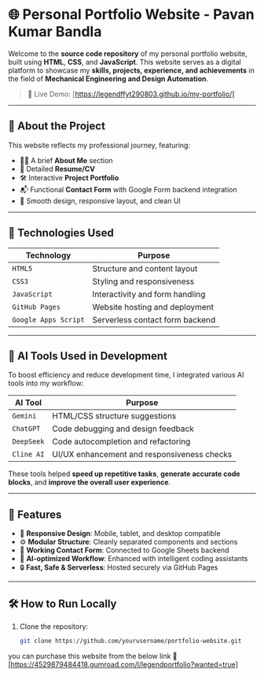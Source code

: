 # 🌐 Personal Portfolio Website - Pavan Kumar Bandla

Welcome to the **source code repository** of my personal portfolio website, built using **HTML**, **CSS**, and **JavaScript**. This website serves as a digital platform to showcase my **skills, projects, experience, and achievements** in the field of **Mechanical Engineering and Design Automation**.

> 🔗 Live Demo: [https://legendffyt290803.github.io/my-portfolio/]

---

## 📌 About the Project

This website reflects my professional journey, featuring:
- 👨‍💼 A brief **About Me** section
- 📜 Detailed **Resume/CV**
- 🛠️ Interactive **Project Portfolio**
- 📬 Functional **Contact Form** with Google Form backend integration
- 🌈 Smooth design, responsive layout, and clean UI

---

## 🧱 Technologies Used

| Technology        | Purpose                         |
|-------------------|----------------------------------|
| `HTML5`           | Structure and content layout     |
| `CSS3`            | Styling and responsiveness       |
| `JavaScript`      | Interactivity and form handling  |
| `GitHub Pages`    | Website hosting and deployment   |
| `Google Apps Script` | Serverless contact form backend |

---

## 🤖 AI Tools Used in Development

To boost efficiency and reduce development time, I integrated various AI tools into my workflow:

| AI Tool     | Purpose |
|-------------|---------|
| `Gemini`    | HTML/CSS structure suggestions |
| `ChatGPT`   | Code debugging and design feedback |
| `DeepSeek`  | Code autocompletion and refactoring |
| `Cline AI`  | UI/UX enhancement and responsiveness checks |

These tools helped **speed up repetitive tasks**, **generate accurate code blocks**, and **improve the overall user experience**.

---

## 💼 Features

- 📱 **Responsive Design**: Mobile, tablet, and desktop compatible
- ⚙️ **Modular Structure**: Cleanly separated components and sections
- 📨 **Working Contact Form**: Connected to Google Sheets backend
- 🚀 **AI-optimized Workflow**: Enhanced with intelligent coding assistants
- 🔒 **Fast, Safe & Serverless**: Hosted securely via GitHub Pages

---

## 🛠️ How to Run Locally

1. Clone the repository:
   ```bash
   git clone https://github.com/yourusername/portfolio-website.git

you can purchase this website from the below link
🔗 [https://4529879484418.gumroad.com/l/legendportfolio?wanted=true]
